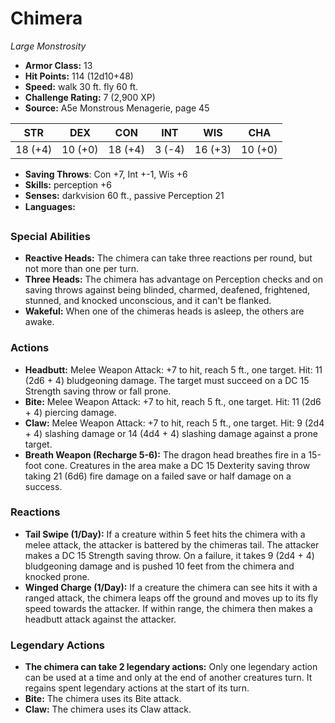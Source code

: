 # Chimera

*Large* *Monstrosity*

- **Armor Class:** 13
- **Hit Points:** 114 (12d10+48)
- **Speed:** walk 30 ft. fly 60 ft.
- **Challenge Rating:** 7 (2,900 XP)
- **Source:** A5e Monstrous Menagerie, page 45

| STR | DEX | CON | INT | WIS | CHA |
| --- | --- | --- | --- | --- | --- |
| 18 (+4) | 10 (+0) | 18 (+4) | 3 (-4) | 16 (+3) | 10 (+0) |

- **Saving Throws**: Con +7, Int +-1, Wis +6
- **Skills:** perception +6
- **Senses:** darkvision 60 ft., passive Perception 21
- **Languages:** 

### Special Abilities

- **Reactive Heads:** The chimera can take three reactions per round, but not more than one per turn.
- **Three Heads:** The chimera has advantage on Perception checks and on saving throws against being blinded, charmed, deafened, frightened, stunned, and knocked unconscious, and it can't be flanked.
- **Wakeful:** When one of the chimeras heads is asleep, the others are awake.

### Actions

- **Headbutt:** Melee Weapon Attack: +7 to hit, reach 5 ft., one target. Hit: 11 (2d6 + 4) bludgeoning damage. The target must succeed on a DC 15 Strength saving throw or fall prone.
- **Bite:** Melee Weapon Attack: +7 to hit, reach 5 ft., one target. Hit: 11 (2d6 + 4) piercing damage.
- **Claw:** Melee Weapon Attack: +7 to hit, reach 5 ft., one target. Hit: 9 (2d4 + 4) slashing damage  or 14 (4d4 + 4) slashing damage against a prone target.
- **Breath Weapon (Recharge 5-6):** The dragon head breathes fire in a 15-foot cone. Creatures in the area make a DC 15 Dexterity saving throw  taking 21 (6d6) fire damage on a failed save or half damage on a success.

### Reactions

- **Tail Swipe (1/Day):** If a creature within 5 feet hits the chimera with a melee attack, the attacker is battered by the chimeras tail. The attacker makes a DC 15 Strength saving throw. On a failure, it takes 9 (2d4 + 4) bludgeoning damage and is pushed 10 feet from the chimera and knocked prone.
- **Winged Charge (1/Day):** If a creature the chimera can see hits it with a ranged attack, the chimera leaps off the ground and moves up to its fly speed towards the attacker. If within range, the chimera then makes a headbutt attack against the attacker.



### Legendary Actions

- **The chimera can take 2 legendary actions:** Only one legendary action can be used at a time and only at the end of another creatures turn. It regains spent legendary actions at the start of its turn.
- **Bite:** The chimera uses its Bite attack.
- **Claw:** The chimera uses its Claw attack.
